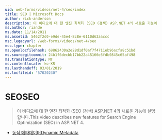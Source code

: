 ```yaml
---
uid: web-forms/videos/net-4/seo/index
title: SEO | Microsoft Docs
author: rick-anderson
description: 이 비디오에 대 한 엔진 최적화 (SEO (검색) ASP.NET 4의 새로운 기능에 설명 합니다.
ms.author: riande
ms.date: 11/14/2011
ms.assetid: 5462f2d0-e9de-45e4-8c8e-6110d62aaccc
msc.legacyurl: /web-forms/videos/net-4/seo
msc.type: chapter
ms.openlocfilehash: 69862430a2e28d1df0af7f4711eb96acfa8c51bd
ms.sourcegitcommit: 24b1f6decbb17bb22a45166e5fdb0845c65af498
ms.translationtype: MT
ms.contentlocale: ko-KR
ms.lasthandoff: 03/01/2019
ms.locfileid: "57020230"
---
```

<a name="seo"></a><span data-ttu-id="39861-103">SEO</span><span class="sxs-lookup"><span data-stu-id="39861-103">SEO</span></span>
====================
> <span data-ttu-id="39861-104">이 비디오에 대 한 엔진 최적화 (SEO (검색) ASP.NET 4의 새로운 기능에 설명 합니다.</span><span class="sxs-lookup"><span data-stu-id="39861-104">This video describes new features for Search Engine Optimization (SEO) in ASP.NET 4.</span></span>


- [<span data-ttu-id="39861-105">동적 메타데이터</span><span class="sxs-lookup"><span data-stu-id="39861-105">Dynamic Metadata</span></span>](aspnet-4-quick-hit-dynamic-metadata.md)
